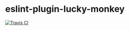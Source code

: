 # eslint-plugin-lucky-monkey


[![Travis CI](https://img.shields.io/travis/borenXue/eslint-plugin-lucky-monkey/master.svg)](https://travis-ci.org/borenXue/eslint-plugin-lucky-monkey)